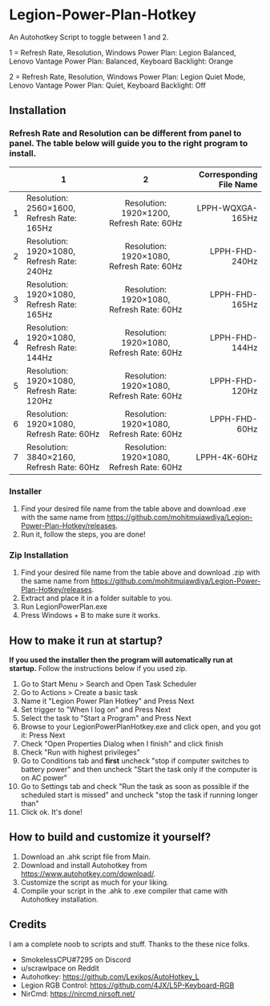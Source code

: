 # Legion-Power-Plan-Hotkey
An Autohotkey Script to toggle between 1 and 2.

1 = Refresh Rate, Resolution, Windows Power Plan: Legion Balanced, Lenovo Vantage Power Plan: Balanced, Keyboard Backlight: Orange

2 = Refresh Rate, Resolution, Windows Power Plan: Legion Quiet Mode, Lenovo Vantage Power Plan: Quiet, Keyboard Backlight: Off

## Installation

### Refresh Rate and Resolution can be different from panel to panel. The table below will guide you to the right program to install.

|    | 1                                           | 2                                           | Corresponding File Name  |
| -- | ------------------------------------------- |:-------------------------------------------:| ------------------------:|
| 1  | Resolution: 2560×1600, Refresh Rate: 165Hz  | Resolution: 1920×1200, Refresh Rate: 60Hz   |     LPPH-WQXGA-165Hz     |
| 2  | Resolution: 1920×1080, Refresh Rate: 240Hz  | Resolution: 1920×1080, Refresh Rate: 60Hz   |     LPPH-FHD-240Hz       |
| 3  | Resolution: 1920×1080, Refresh Rate: 165Hz  | Resolution: 1920×1080, Refresh Rate: 60Hz   |     LPPH-FHD-165Hz       |
| 4  | Resolution: 1920×1080, Refresh Rate: 144Hz  | Resolution: 1920×1080, Refresh Rate: 60Hz   |     LPPH-FHD-144Hz       |
| 5  | Resolution: 1920×1080, Refresh Rate: 120Hz  | Resolution: 1920×1080, Refresh Rate: 60Hz   |     LPPH-FHD-120Hz       |
| 6  | Resolution: 1920×1080, Refresh Rate: 60Hz   | Resolution: 1920×1080, Refresh Rate: 60Hz   |     LPPH-FHD-60Hz        |
| 7  | Resolution: 3840×2160, Refresh Rate: 60Hz   | Resolution: 1920×1080, Refresh Rate: 60Hz   |     LPPH-4K-60Hz         |


### Installer

1. Find your desired file name from the table above and download .exe with the same name from https://github.com/mohitmujawdiya/Legion-Power-Plan-Hotkey/releases.
2. Run it, follow the steps, you are done!

 
### Zip Installation

1. Find your desired file name from the table above and download .zip with the same name from https://github.com/mohitmujawdiya/Legion-Power-Plan-Hotkey/releases.
2. Extract and place it in a folder suitable to you.
3. Run LegionPowerPlan.exe
4. Press Windows + B to make sure it works.

## How to make it run at startup?

**If you used the installer then the program will automatically run at startup.** Follow the instructions below if you used zip.

1. Go to Start Menu > Search and Open Task Scheduler
2. Go to Actions > Create a basic task
3. Name it "Legion Power Plan Hotkey" and Press Next
4. Set trigger to "When I log on" and Press Next
5. Select the task to "Start a Program" and Press Next
7. Browse to your LegionPowerPlanHotkey.exe and click open, and you got it: Press Next
8. Check "Open Properties Dialog when I finish" and click finish
9. Check "Run with highest privileges"
10. Go to Conditions tab and **first** uncheck "stop if computer switches to battery power" and then uncheck "Start the task only if the computer is on AC power"
11. Go to Settings tab and check "Run the task as soon as possible if the scheduled start is missed" and uncheck "stop the task if running longer than"
12. Click ok. It's done!

## How to build and customize it yourself?

1. Download an .ahk script file from Main.
2. Download and install Autohotkey from https://www.autohotkey.com/download/.
4. Customize the script as much for your liking.
5. Compile your script in the .ahk to .exe compiler that came with Autohotkey installation.

## Credits

I am a complete noob to scripts and stuff. Thanks to the these nice folks.

- SmokelessCPU#7295 on Discord
- u/scrawlpace on Reddit
- Autohotkey: https://github.com/Lexikos/AutoHotkey_L
- Legion RGB Control: https://github.com/4JX/L5P-Keyboard-RGB
- NirCmd: https://nircmd.nirsoft.net/
